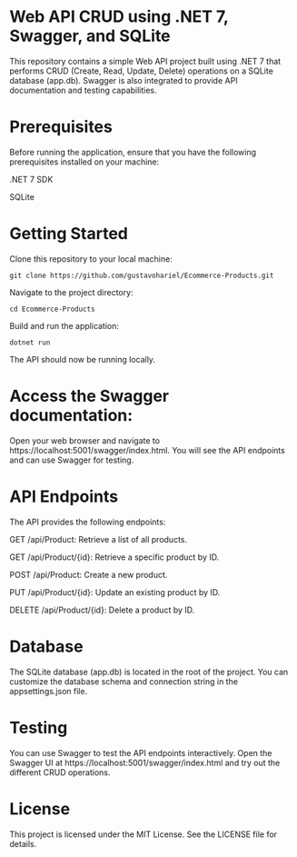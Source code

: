 # Web API CRUD using .NET 7, Swagger, and SQLite
This repository contains a simple Web API project built using .NET 7 that performs CRUD (Create, Read, Update, Delete) operations on a SQLite database (app.db). Swagger is also integrated to provide API documentation and testing capabilities.

# Prerequisites
Before running the application, ensure that you have the following prerequisites installed on your machine:

.NET 7 SDK

SQLite

# Getting Started
Clone this repository to your local machine:


```
git clone https://github.com/gustavohariel/Ecommerce-Products.git
```

Navigate to the project directory:

```
cd Ecommerce-Products
```
Build and run the application:

```
dotnet run
```

The API should now be running locally.

# Access the Swagger documentation:

Open your web browser and navigate to https://localhost:5001/swagger/index.html. You will see the API endpoints and can use Swagger for testing.

# API Endpoints
The API provides the following endpoints:

GET /api/Product: Retrieve a list of all products.

GET /api/Product/{id}: Retrieve a specific product by ID.

POST /api/Product: Create a new product.

PUT /api/Product/{id}: Update an existing product by ID.

DELETE /api/Product/{id}: Delete a product by ID.

# Database
The SQLite database (app.db) is located in the root of the project. You can customize the database schema and connection string in the appsettings.json file.

# Testing
You can use Swagger to test the API endpoints interactively. Open the Swagger UI at https://localhost:5001/swagger/index.html and try out the different CRUD operations.

# License
This project is licensed under the MIT License. See the LICENSE file for details.
